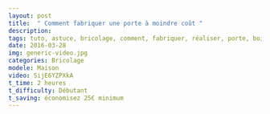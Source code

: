 ```yaml
---
layout: post
title:  " Comment fabriquer une porte à moindre coût "
description: 
tags: tuto, astuce, bricolage, comment, fabriquer, réaliser, porte, bois, pas chère, à moindre coût, soi même, pin, maison
date: 2016-03-28 
img: generic-video.jpg
categories: Bricolage
modele: Maison
video: SijE6YZPXkA
t_time: 2 heures
t_difficulty: Débutant
t_saving: économisez 25€ minimum
---
```

